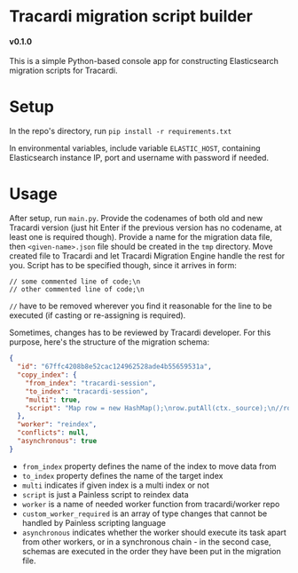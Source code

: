 # Tracardi migration script builder

#### v0.1.0

This is a simple Python-based console app for constructing Elasticsearch migration scripts for Tracardi.

# Setup

In the repo's directory, run ```pip install -r requirements.txt```

In environmental variables, include variable `ELASTIC_HOST`, containing Elasticsearch instance IP, port and username
with password if needed.

# Usage

After setup, run `main.py`. Provide the codenames of both old and new Tracardi version (just hit Enter if the previous
version has no codename, at least one is required though). Provide a name for the migration data file,
then `<given-name>.json` file should be created in the `tmp` directory. Move created file to Tracardi and let Tracardi
Migration Engine handle the rest for you. Script has to be specified though, since it arrives in form:

```
// some commented line of code;\n
// other commented line of code;\n
```

`//` have to be removed wherever you find it reasonable for the line to be executed (if casting or re-assigning is
required).

Sometimes, changes has to be reviewed by Tracardi developer. For this purpose, here's the structure of the migration
schema:

```json
{
  "id": "67ffc4208b8e52cac124962528ade4b55659531a",
  "copy_index": {
    "from_index": "tracardi-session",
    "to_index": "tracardi-session",
    "multi": true,
    "script": "Map row = new HashMap();\nrow.putAll(ctx._source);\n//row.context.storage.local.tracardi-profile-id = <type text>;\nctx._source = [:];\nctx._source.putAll(row);"
  },
  "worker": "reindex",
  "conflicts": null,
  "asynchronous": true
}
```

- `from_index` property defines the name of the index to move data from
- `to_index` property defines the name of the target index
- `multi` indicates if given index is a multi index or not
- `script` is just a Painless script to reindex data
- `worker` is a name of needed worker function from tracardi/worker repo
- `custom_worker_required` is an array of type changes that cannot be handled by Painless scripting language
- `asynchronous` indicates whether the worker should execute its task apart from other workers, or in a synchronous
  chain - in the second case, schemas are executed in the order they have been put in the migration file.
